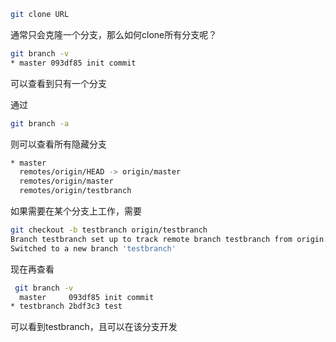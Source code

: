 ```bash
git clone URL
```

通常只会克隆一个分支，那么如何clone所有分支呢？

```bash
git branch -v
* master 093df85 init commit

```

可以查看到只有一个分支

通过

```bash
git branch -a
```



则可以查看所有隐藏分支

```bash
* master
  remotes/origin/HEAD -> origin/master
  remotes/origin/master
  remotes/origin/testbranch

```

如果需要在某个分支上工作，需要

```bash
git checkout -b testbranch origin/testbranch 
Branch testbranch set up to track remote branch testbranch from origin.
Switched to a new branch 'testbranch'
```

现在再查看

```bash
 git branch -v
  master     093df85 init commit
* testbranch 2bdf3c3 test
```

可以看到testbranch，且可以在该分支开发